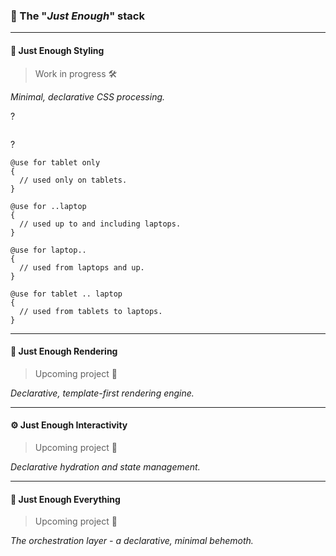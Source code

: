 ### 🌱 The "_Just Enough_" stack

---

#### 🎨 Just Enough Styling

> Work in progress 🛠️

*Minimal, declarative CSS processing.*

?

```

```

?

```
@use for tablet only
{
  // used only on tablets.
}

@use for ..laptop
{
  // used up to and including laptops.
}

@use for laptop..
{
  // used from laptops and up.
}

@use for tablet .. laptop
{
  // used from tablets to laptops.
}
```

---

#### 🧱 Just Enough Rendering

> Upcoming project 📝

*Declarative, template-first rendering engine.*

---

#### ⚙️ Just Enough Interactivity

> Upcoming project 📝

*Declarative hydration and state management.*

---

#### 🧩 Just Enough Everything

> Upcoming project 📝

*The orchestration layer - a declarative, minimal behemoth.*